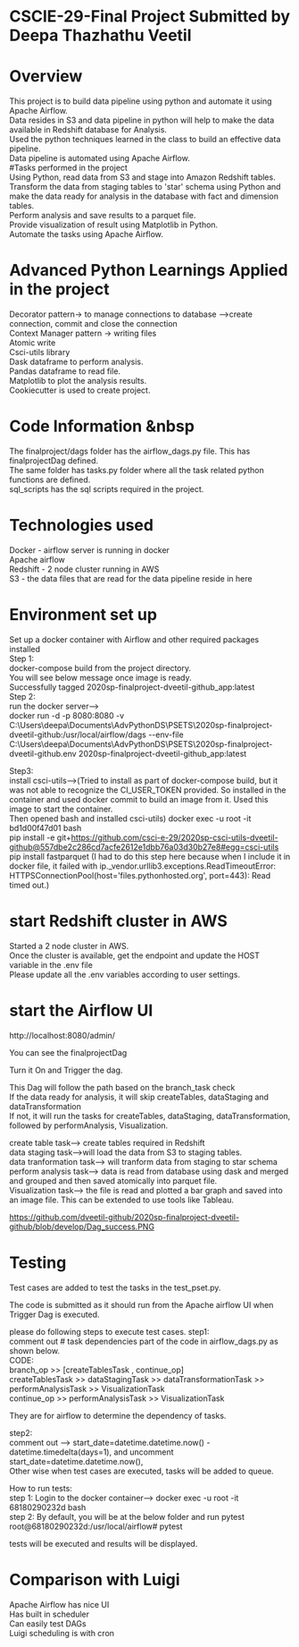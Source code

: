 # CSCIE-29-Final Project Submitted by Deepa Thazhathu Veetil
# Overview
This project is to build data pipeline using python and automate it using Apache Airflow.   
Data resides in S3 and data pipeline in python will help to make the data available in Redshift database for Analysis.   
Used the python techniques learned in the class to build an effective data pipeline.  
Data pipeline is automated using Apache Airflow.  
#Tasks performed in the project  
Using Python, read data from S3 and stage into Amazon Redshift tables.  
Transform the data from staging tables to 'star' schema using Python and make the data ready for analysis in the database with fact and dimension tables.  
Perform analysis and save results to a parquet file.  
Provide visualization of result using Matplotlib in Python.   
Automate the tasks using Apache Airflow.
# Advanced Python Learnings Applied in the project
Decorator pattern→ to manage connections to database -->create connection, commit and close the connection   
Context Manager pattern → writing files  
Atomic write  
Csci-utils library  
Dask dataframe to perform analysis.  
Pandas dataframe to read file.  
Matplotlib to plot the analysis results.  
Cookiecutter is used to create project.  
# Code Information &nbsp 
The finalproject/dags folder has the airflow_dags.py file. This has finalprojectDag defined.   
The same folder has tasks.py folder where all the task related python functions are defined.  
sql_scripts has the sql scripts required in the project.  
# Technologies used 
Docker - airflow server is running in docker  
Apache airflow  
Redshift - 2 node cluster running in AWS  
S3 - the data files that are read for the data pipeline reside in here  
# Environment set up
Set up a docker container with Airflow and other required packages installed  
Step 1:  
docker-compose build from the project directory.    
You will see below message once image is ready.    
Successfully tagged 2020sp-finalproject-dveetil-github_app:latest  
Step 2:  
run the docker server-->  
docker run -d -p 8080:8080 -v C:\Users\deepa\Documents\AdvPythonDS\PSETS\2020sp-finalproject-dveetil-github:/usr/local/airflow/dags --env-file C:\Users\deepa\Documents\AdvPythonDS\PSETS\2020sp-finalproject-dveetil-github\.env 2020sp-finalproject-dveetil-github_app:latest  

Step3:  
install csci-utils-->(Tried to install as part of docker-compose build, but it was not able to recognize the CI_USER_TOKEN provided. So installed in the container and used docker commit to build an image from it. Used this image to start the container.  
Then opened bash and installed csci-utils) 
docker exec -u root -it bd1d00f47d01 bash  
pip install -e git+https://github.com/csci-e-29/2020sp-csci-utils-dveetil-github@557dbe2c286cd7acfe2612e1dbb76a03d30b27e8#egg=csci-utils  
pip install fastparquet (I had to do this step here because when I include it in docker file, it failed with ip._vendor.urllib3.exceptions.ReadTimeoutError: HTTPSConnectionPool(host='files.pythonhosted.org', port=443): Read timed out.)  

# start Redshift cluster in AWS
Started a 2 node cluster in AWS.    
Once the cluster is available, get the endpoint and update the HOST variable in the .env file  
Please update all the .env variables according to user settings.  

# start the Airflow UI
http://localhost:8080/admin/  

You can see the finalprojectDag  

Turn it On and Trigger the dag.  

This Dag will follow the path based on the branch_task check  
If the data ready for analysis, it will skip createTables, dataStaging and dataTransformation  
If not, it will run the tasks for createTables, dataStaging, dataTransformation, followed by performAnalysis, Visualization.  

create table task--> create tables required in Redshift  
data staging task-->will load the data from S3 to staging tables.  
data tranformation task--> will tranform data from staging to star schema  
perform analysis task--> data is read from database using dask and merged and grouped and then saved atomically into parquet file.  
Visualization task-->  the file is read and plotted a bar graph and saved into an image file. This can be extended to use tools like Tableau.  

https://github.com/dveetil-github/2020sp-finalproject-dveetil-github/blob/develop/Dag_success.PNG  

# Testing
Test cases are added to test the tasks in the test_pset.py.    

The code is submitted as it should run from the Apache airflow UI when Trigger Dag is executed.    

please do following steps to execute test cases.
step1:  
comment out # task dependencies part of the code in airflow_dags.py as shown below.   
CODE:  
branch_op >> [createTablesTask , continue_op]  
createTablesTask >> dataStagingTask  >> dataTransformationTask >> performAnalysisTask >> VisualizationTask   
continue_op >> performAnalysisTask >> VisualizationTask   

They are for airflow to determine the dependency of tasks.  

step2:  
comment out --> start_date=datetime.datetime.now() - datetime.timedelta(days=1), and uncomment start_date=datetime.datetime.now(),  
Other wise when test cases are executed, tasks will be added to queue.   

How to run tests:  
step 1: Login to the docker container--> docker exec -u root -it 68180290232d   bash  
step 2: By default, you will be at the below folder and run pytest
root@68180290232d:/usr/local/airflow# pytest

tests will be executed and results will be displayed.

# Comparison with Luigi
Apache Airflow has nice UI  
Has built in scheduler  
Can easily test DAGs  
Luigi scheduling is with cron  


